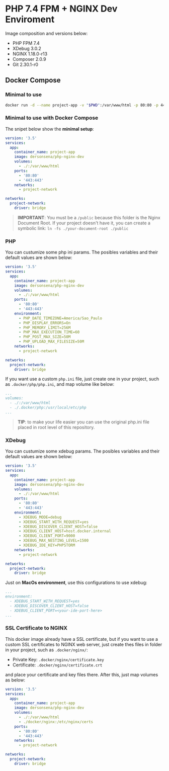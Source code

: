 # PHP 7.4 FPM + NGINX Dev Enviroment

Image composition and versions below:

- PHP FPM 7.4
- XDebug 3.0.2
- NGINX 1.18.0-r13
- Composer 2.0.9
- Git 2.30.1-r0

## Docker Compose

### Minimal to use

```bash
docker run -d --name project-app -v "$PWD":/var/www/html -p 80:80 -p 443:443 dersonsena/php-nginx-dev
```

### Minimal to use with Docker Compose

The snipet below show the **minimal setup**:

```yaml
version: '3.5'
services:
  app:
    container_name: project-app
    image: dersonsena/php-nginx-dev
    volumes:
      - ./:/var/www/html
    ports:
      - '80:80'
      - '443:443'
    networks:
      - project-network

networks:
  project-network:
    driver: bridge
```

> **IMPORTANT**: You must be a `/public` because this folder is the Nginx Document Root. If your project doesn't have it, you can create a symbolic link: `ln -fs ./your-document-root ./public`

### PHP

You can custumize some php ini params. The posibles variables and their default values are shown below:

```yaml
version: '3.5'
services:
  app:
    container_name: project-app
    image: dersonsena/php-nginx-dev
    volumes:
      - ./:/var/www/html
    ports:
      - '80:80'
      - '443:443'
    environment:
      - PHP_DATE_TIMEZONE=America/Sao_Paulo
      - PHP_DISPLAY_ERRORS=On
      - PHP_MEMORY_LIMIT=256M
      - PHP_MAX_EXECUTION_TIME=60
      - PHP_POST_MAX_SIZE=50M
      - PHP_UPLOAD_MAX_FILESIZE=50M
    networks:
      - project-network

networks:
  project-network:
    driver: bridge
```

If you want use a custom `php.ini` file, just create one in your project, such as `.docker/php/php.ini`, and map volume like below:

```yaml
...
volumes:
  - ./:/var/www/html
  - ./.docker/php:/usr/local/etc/php
...
```

> **TIP**: to make your life easier you can use the original php.ini file placed in root level of this repository.

### XDebug

You can custumize some xdebug params. The posibles variables and their default values are shown below:

```yaml
version: '3.5'
services:
  app:
    container_name: project-app
    image: dersonsena/php-nginx-dev
    volumes:
      - ./:/var/www/html
    ports:
      - '80:80'
      - '443:443'
    environment:
      - XDEBUG_MODE=debug
      - XDEBUG_START_WITH_REQUEST=yes
      - XDEBUG_DISCOVER_CLIENT_HOST=false
      - XDEBUG_CLIENT_HOST=host.docker.internal
      - XDEBUG_CLIENT_PORT=9000
      - XDEBUG_MAX_NESTING_LEVEL=1500
      - XDEBUG_IDE_KEY=PHPSTORM
    networks:
      - project-network

networks:
  project-network:
    driver: bridge
```

Just on **MacOs environment**, use this configurations to use xdebug:

```yaml
...
environment:
  - XDEBUG_START_WITH_REQUEST=yes
  - XDEBUG_DISCOVER_CLIENT_HOST=false
  - XDEBUG_CLIENT_PORT=<your-ide-port-here>
...
```

### SSL Certificate to NGINX

This docker image already have a SSL certificate, but if you want to use a custom SSL certificates to NGINX web server, just create thes files in folder in your project, such as `.docker/nginx/`:

- Private Key: `.docker/nginx/certificate.key`
- Certificate: `.docker/nginx/certificate.crt`

and place your certificate and key files there. After this, just map volumes as below:

```yaml
version: '3.5'
services:
  app:
    container_name: project-app
    image: dersonsena/php-nginx-dev
    volumes:
      - ./:/var/www/html
      - ./docker/nginx:/etc/nginx/certs
    ports:
      - '80:80'
      - '443:443'
    networks:
      - project-network

networks:
  project-network:
    driver: bridge
```
